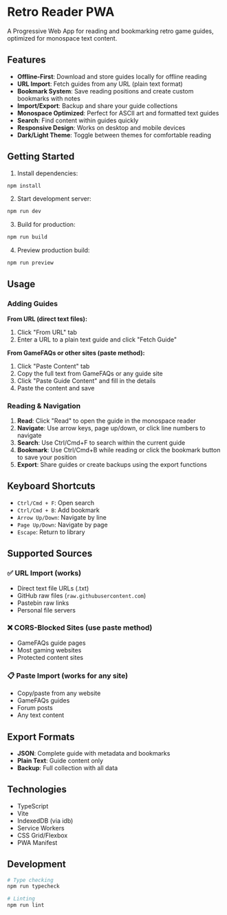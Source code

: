 # Retro Reader PWA

A Progressive Web App for reading and bookmarking retro game guides, optimized for monospace text content.

## Features

- **Offline-First**: Download and store guides locally for offline reading
- **URL Import**: Fetch guides from any URL (plain text format)
- **Bookmark System**: Save reading positions and create custom bookmarks with notes
- **Import/Export**: Backup and share your guide collections
- **Monospace Optimized**: Perfect for ASCII art and formatted text guides
- **Search**: Find content within guides quickly
- **Responsive Design**: Works on desktop and mobile devices
- **Dark/Light Theme**: Toggle between themes for comfortable reading

## Getting Started

1. Install dependencies:
```bash
npm install
```

2. Start development server:
```bash
npm run dev
```

3. Build for production:
```bash
npm run build
```

4. Preview production build:
```bash
npm run preview
```

## Usage

### Adding Guides

**From URL (direct text files):**
1. Click "From URL" tab
2. Enter a URL to a plain text guide and click "Fetch Guide"

**From GameFAQs or other sites (paste method):**
1. Click "Paste Content" tab
2. Copy the full text from GameFAQs or any guide site
3. Click "Paste Guide Content" and fill in the details
4. Paste the content and save

### Reading & Navigation
1. **Read**: Click "Read" to open the guide in the monospace reader
2. **Navigate**: Use arrow keys, page up/down, or click line numbers to navigate
3. **Search**: Use Ctrl/Cmd+F to search within the current guide
4. **Bookmark**: Use Ctrl/Cmd+B while reading or click the bookmark button to save your position
5. **Export**: Share guides or create backups using the export functions

## Keyboard Shortcuts

- `Ctrl/Cmd + F`: Open search
- `Ctrl/Cmd + B`: Add bookmark
- `Arrow Up/Down`: Navigate by line
- `Page Up/Down`: Navigate by page
- `Escape`: Return to library

## Supported Sources

### ✅ URL Import (works)
- Direct text file URLs (.txt)
- GitHub raw files (`raw.githubusercontent.com`)
- Pastebin raw links
- Personal file servers

### ❌ CORS-Blocked Sites (use paste method)
- GameFAQs guide pages
- Most gaming websites
- Protected content sites

### 📋 Paste Import (works for any site)
- Copy/paste from any website
- GameFAQs guides
- Forum posts
- Any text content

## Export Formats
- **JSON**: Complete guide with metadata and bookmarks
- **Plain Text**: Guide content only
- **Backup**: Full collection with all data

## Technologies

- TypeScript
- Vite
- IndexedDB (via idb)
- Service Workers
- CSS Grid/Flexbox
- PWA Manifest

## Development

```bash
# Type checking
npm run typecheck

# Linting
npm run lint
```